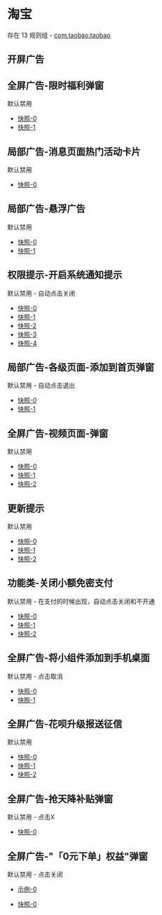 # 淘宝

存在 13 规则组 - [com.taobao.taobao](/src/apps/com.taobao.taobao.ts)

## 开屏广告

## 全屏广告-限时福利弹窗

默认禁用

- [快照-0](https://i.gkd.li/import/13198052)
- [快照-1](https://i.gkd.li/import/13249418)

## 局部广告-消息页面热门活动卡片

默认禁用

- [快照-0](https://i.gkd.li/import/13197877)

## 局部广告-悬浮广告

默认禁用

- [快照-0](https://i.gkd.li/import/13521702)
- [快照-1](https://i.gkd.li/import/14236602)

## 权限提示-开启系统通知提示

默认禁用 - 自动点击关闭

- [快照-0](https://i.gkd.li/import/13197594)
- [快照-1](https://i.gkd.li/import/13222946)
- [快照-2](https://i.gkd.li/import/13438404)
- [快照-3](https://i.gkd.li/import/13446901)
- [快照-4](https://i.gkd.li/import/13455424)

## 局部广告-各级页面-添加到首页弹窗

默认禁用 - 自动点击退出

- [快照-0](https://i.gkd.li/import/13197553)
- [快照-1](https://i.gkd.li/import/13197546)

## 全屏广告-视频页面-弹窗

默认禁用

- [快照-0](https://i.gkd.li/import/12642813)
- [快照-1](https://i.gkd.li/import/12642798)
- [快照-2](https://i.gkd.li/import/14163734)

## 更新提示

默认禁用

- [快照-0](https://i.gkd.li/import/13336760)
- [快照-1](https://i.gkd.li/import/13695520)
- [快照-2](https://i.gkd.li/import/13965740)

## 功能类-关闭小额免密支付

默认禁用 - 在支付的时候出现，自动点击关闭和不开通

- [快照-0](https://i.gkd.li/import/13438414)
- [快照-1](https://i.gkd.li/i/14471853)
- [快照-2](https://i.gkd.li/i/14471858)

## 全屏广告-将小组件添加到手机桌面

默认禁用 - 点击取消

- [快照-0](https://i.gkd.li/import/13598578)
- [快照-1](https://i.gkd.li/import/13853510)

## 全屏广告-花呗升级报送征信

默认禁用

- [快照-0](https://i.gkd.li/import/13628020)
- [快照-1](https://i.gkd.li/import/13691864)
- [快照-2](https://i.gkd.li/import/13898735)

## 全屏广告-抢天降补贴弹窗

默认禁用 - 点击X

- [快照-0](https://i.gkd.li/import/14060521)

## 全屏广告-"「0元下单」权益"弹窗

默认禁用 - 点击关闭

- [示例-0](https://m.gkd.li/57941037/a35c954d-5162-463c-aee3-b72b9c2d6625)

- [快照-0](https://i.gkd.li/import/14155537)
